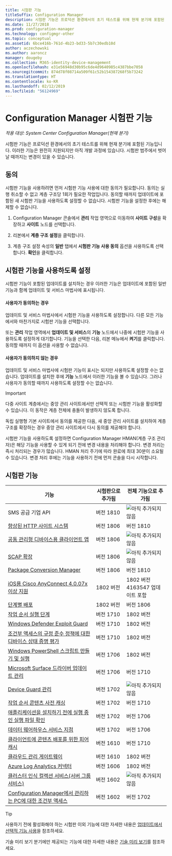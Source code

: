 ```yaml
---
title: 시험판 기능
titleSuffix: Configuration Manager
description: 시험판 기능은 프로덕션 환경에서의 초기 테스트를 위해 현재 분기에 포함된 기능입니다.
ms.date: 11/27/2018
ms.prod: configuration-manager
ms.technology: configmgr-other
ms.topic: conceptual
ms.assetid: 6bce416b-761d-4b23-bd33-5b7c30edb10d
author: aczechowski
ms.author: aaroncz
manager: dougeby
ms.collection: M365-identity-device-management
ms.openlocfilehash: e31e56948d30b95c6de4d9640985c4387bbe7058
ms.sourcegitcommit: 874d78f08714a509f61c52b154387268f5b73242
ms.translationtype: HT
ms.contentlocale: ko-KR
ms.lasthandoff: 02/12/2019
ms.locfileid: "56124969"
---
```

# <a name="pre-release-features-in-configuration-manager"></a>Configuration Manager 시험판 기능

*적용 대상: System Center Configuration Manager(현재 분기)*

시험판 기능은 프로덕션 환경에서의 초기 테스트를 위해 현재 분기에 포함된 기능입니다. 이러한 기능은 완전히 지원되지만 아직 개발 과정에 있습니다. 시험판 범주에서 벗어날 때까지는 변경이 있을 수 있습니다.



## <a name="give-consent"></a>동의  

시험판 기능을 사용하려면 먼저 시험판 기능 사용에 대한 동의가 필요합니다. 동의는 실행 취소할 수 없고 계층 구조당 1회가 필요한 작업입니다. 동의할 때까지 업데이트에 포함된 새 시험판 기능을 사용하도록 설정할 수 없습니다. 시험판 기능을 설정한 후에는 해제할 수 없습니다.

1. Configuration Manager 콘솔에서 **관리** 작업 영역으로 이동하여 **사이트 구성**을 확장하고 **사이트** 노드를 선택합니다.  

2. 리본에서 **계층 구조 설정**을 클릭합니다.  

3. 계층 구조 설정 속성의 **일반** 탭에서 **시험판 기능 사용 동의** 옵션을 사용하도록 선택합니다. **확인**을 클릭합니다.  



## <a name="enabling-pre-release-features"></a>시험판 기능을 사용하도록 설정

시험판 기능이 포함된 업데이트를 설치하는 경우 이러한 기능은 업데이트에 포함된 일반 기능과 함께 업데이트 및 서비스 마법사에 표시됩니다.

#### <a name="if-you-have-given-consent"></a>사용자가 동의하는 경우
업데이트 및 서비스 마법사에서 시험판 기능을 사용하도록 설정합니다. 다른 모든 기능에서와 마찬가지로 시험판 기능을 선택합니다.     

또는 **관리** 작업 영역에서 **업데이트 및 서비스**의 **기능** 노드에서 나중에 시험판 기능을 사용하도록 설정하게 대기합니다. 기능을 선택한 다음, 리본 메뉴에서 **켜기**를 클릭합니다. 동의할 때까지 이 옵션을 사용할 수 없습니다.

#### <a name="if-you-havent-given-consent"></a>사용자가 동의하지 않는 경우
업데이트 및 서비스 마법사에 시험판 기능이 표시는 되지만 사용하도록 설정할 수는 없습니다. 업데이트를 설치한 후에 **기능** 노드에서 이러한 기능을 볼 수 있습니다. 그러나 사용자가 동의할 때까지 사용하도록 설정할 수는 없습니다.


> [!Important]  
> 다중 사이트 계층에서는 중앙 관리 사이트에서만 선택적 또는 시험판 기능을 활성화할 수 있습니다. 이 동작은 계층 전체에 충돌이 발생하지 않도록 합니다. <!--507197-->  
> 
> 독립 실행형 기본 사이트에서 동의를 제공한 다음, 새 중앙 관리 사이트를 설치하여 계층 구조를 확장하는 경우 중앙 관리 사이트에서 다시 동의를 제공해야 합니다.  

시험판 기능을 사용하도록 설정하면 Configuration Manager HMAN(계층 구조 관리자)은 해당 기능을 사용할 수 있게 되기 전에 변경 내용을 처리해야 합니다. 변경 처리는 즉시 처리되는 경우가 많습니다. HMAN 처리 주기에 따라 완료에 최대 30분이 소요될 수 있습니다. 변경 처리 후에는 기능을 사용하기 전에 먼저 콘솔을 다시 시작합니다.



## <a name="pre-release-features"></a>시험판 기능

<!--Note/tip for target article

> [!Note]  
> In this version of Configuration Manager, <feature name> is a pre-release feature. To enable it, see [Pre-release features](/sccm/core/servers/manage/pre-release-features).  


> [!Tip]  
> This feature was first introduced in version 1702 as a [pre-release feature](/sccm/core/servers/manage/pre-release-features). Beginning with version 1706, this feature is no longer a pre-release feature.  

-->


| 기능          | 시험판으로 추가됨 | 전체 기능으로 추가됨 |  
|------------------|----------------------|-------------------------|
| SMS 공급 기업 API <!--1359052--> | 버전 1810 | ![아직 추가되지 않음](media/red_x.png) |
| [향상된 HTTP 사이트 시스템](/sccm/core/plan-design/hierarchy/enhanced-http) <!--1356889,1358228--> | 버전 1806 | 버전 1810 |
| [공동 관리형 디바이스용 클라이언트 앱](/sccm/comanage/workloads#client-apps) <!--1357892--> | 버전 1806 | ![아직 추가되지 않음](media/red_x.png) |
| [SCAP 확장](/sccm/compliance/plan-design/scap/about-scap) <!--3607889--> | 버전 1806 | ![아직 추가되지 않음](media/red_x.png) |
| [Package Conversion Manager](/sccm/apps/pcm/package-conversion-manager) <!--1357861--> | 버전 1806 | 버전 1810 |
| [iOS용 Cisco AnyConnect 4.0.07x 이상 지원](/sccm/mdm/deploy-use/create-vpn-profiles) <!--1357393--> | 1802 버전 | 1802 버전 <br>4163547 업데이트 포함 |
| [단계별 배포](/sccm/osd/deploy-use/create-phased-deployment-for-task-sequence) <!--1356837--> | 1802 버전 | 버전 1806 |
| [작업 순서 실행 단계](/sccm/osd/deploy-use/manage-task-sequences-to-automate-tasks#add-child-task-sequences-to-a-task-sequence) <!--1261338--> |  버전 1710 | 1802 버전 |
| [Windows Defender Exploit Guard](/sccm/protect/deploy-use/create-deploy-exploit-guard-policy) <!--1355468--> | 버전 1710 | 1802 버전 |
| [조건부 액세스의 규정 준수 정책에 대한 디바이스 상태 증명 평가](/sccm/mdm/deploy-use/manage-access-to-o365-services-for-pcs-managed-by-sccm) <!--1235616--> | 버전 1710 | 1802 버전 |
| [Windows PowerShell 스크립트 만들기 및 실행](/sccm/apps/deploy-use/create-deploy-scripts) <!--1236459--> | 버전 1706 | 1802 버전 |
| [Microsoft Surface 드라이버 업데이트 관리](/sccm/sum/get-started/configure-classifications-and-products) <!--1098490--> | 버전 1706 | 버전 1710 |
| [Device Guard 관리](/sccm/protect/deploy-use/use-device-guard-with-configuration-manager) <!--1355092 (1319346)--> | 버전 1702 | ![아직 추가되지 않음](media/red_x.png) |
| [작업 순서 콘텐츠 사전 캐싱](/sccm/osd/deploy-use/create-a-task-sequence-to-upgrade-an-operating-system#configure-pre-cache-content) <!--1021244--> | 버전 1702 | 버전 1710 |
| [애플리케이션을 설치하기 전에 실행 중인 실행 파일 확인](/sccm/apps/deploy-use/deploy-applications#how-to-check-for-running-executable-files-before-installing-an-application) <!--1284624--> | 버전 1702 | 버전 1706 |
| [데이터 웨어하우스 서비스 지점](/sccm/core/servers/manage/data-warehouse) <!--1277922--> | 버전 1702 | 버전 1706 |
| [클라이언트에 콘텐츠 배포를 위한 피어 캐시](/sccm/core/plan-design/hierarchy/client-peer-cache) <!--1101436--> | 버전 1610 | 버전 1710 |
| [클라우드 관리 게이트웨이](/sccm/core/clients/manage/plan-cloud-management-gateway) <!--1101764--> | 버전 1610 | 1802 버전 |
| [Azure Log Analytics 커넥터](/sccm/core/clients/manage/sync-data-log-analytics) <!--1236739--> | 버전 1606 | 1802 버전 |
| [클러스터 인식 컬렉션 서비스(서버 그룹 서비스)](/sccm/core/get-started/capabilities-in-technical-preview-1605#BKMK_ServerGroups) <!--1081776--> | 버전 1602 | ![아직 추가되지 않음](media/red_x.png) |
| [Configuration Manager에서 관리하는 PC에 대한 조건부 액세스](/sccm/mdm/deploy-use/manage-access-to-o365-services-for-pcs-managed-by-sccm) <!--  --> | 버전 1602 | 버전 1702 |

<!--Image used = ![Not yet](media/red_x.png) -->

> [!Tip]  
> 사용하기 전에 활성화해야 하는 시험판 이외 기능에 대한 자세한 내용은 [업데이트에서 선택적 기능 사용](/sccm/core/servers/manage/install-in-console-updates#bkmk_options)을 참조하세요.  
> 
> 기술 미리 보기 분기에만 제공되는 기능에 대한 자세한 내용은 [기술 미리 보기](/sccm/core/get-started/technical-preview)를 참조하세요.  
